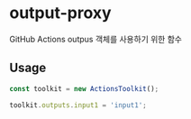 # output-proxy

GitHub Actions outpus 객체를 사용하기 위한 함수

## Usage

```typescript
const toolkit = new ActionsToolkit();

toolkit.outputs.input1 = 'input1';
```
